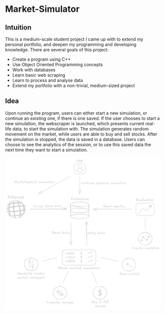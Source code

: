 # Market-Simulator

## Intuition

This is a medium-scale student project I came up with to extend my personal portfolio, and deepen my programming and developing knowledge. There are several goals of this project:

- Create a program using C++
- Use Object Oriented Programming concepts
- Work with databases
- Learn basic web scraping
- Learn to process and analyse data
- Extend my portfolio with a non-trivial, medium-sized project

## Idea

Upon running the program, users can either start a new simulation, or continue an existing one, if there is one saved. If the user chooses to start a new simulation, the webscraper is launched, which presents current real-life data, to start the simulation with. The simulation generates random movement on the market, while users are able to buy and sell stocks. After the simulation is stopped, the data is saved in a database. Users can choose to see the analytics of the session, or to use this saved data the next time they want to start a simulation.

![Alt Text](Media/Demo.png)
